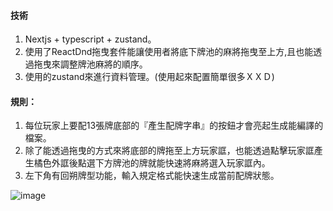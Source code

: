 

#### 技術

1. Nextjs + typescript + zustand。
2. 使用了ReactDnd拖曳套件能讓使用者將底下牌池的麻將拖曳至上方,且也能透過拖曳來調整牌池麻將的順序。
3. 使用的zustand來進行資料管理。(使用起來配置簡單很多ＸＸＤ)

#### 規則：

1. 每位玩家上要配13張牌底部的『產生配牌字串』的按鈕才會亮起生成能編譯的檔案。
2. 除了能透過拖曳的方式來將底部的牌拖至上方玩家誆，也能透過點擊玩家誆產生橘色外誆後點選下方牌池的牌就能快速將麻將選入玩家誆內。
3. 左下角有回朔牌型功能，輸入規定格式能快速生成當前配牌狀態。

![image](https://github.com/Jacky20000326/yoo-tool/assets/80142839/968e5a6e-6d98-4345-9de1-4c5f774211de)
